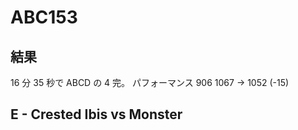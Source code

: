 # ABC153

## 結果

16 分 35 秒で ABCD の 4 完。
パフォーマンス 906
1067 → 1052 (-15)

## E - Crested Ibis vs Monster
